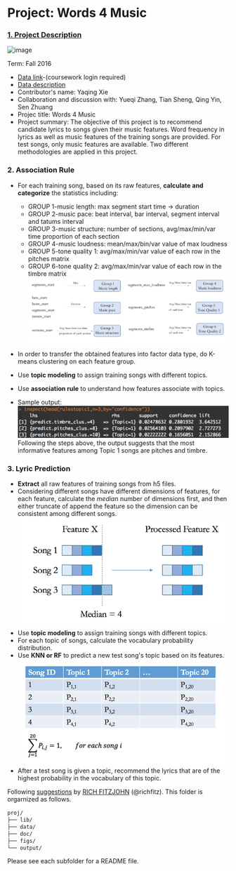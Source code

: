 # Project: Words 4 Music

### [1. Project Description](doc/project4_desc.md)

![image](http://cdn.newsapi.com.au/image/v1/f7131c018870330120dbe4b73bb7695c?width=650)

Term: Fall 2016

+ [Data link](https://courseworks2.columbia.edu/courses/11849/files/folder/Project_Files?preview=763391)-(coursework login required)
+ [Data description](doc/readme.html)
+ Contributor's name: Yaqing Xie
+ Collaboration and discussion with: Yueqi Zhang, Tian Sheng, Qing Yin, Sen Zhuang
+ Projec title: Words 4 Music
+ Project summary: The objective of this project is to recommend candidate lyrics to songs given their music features. Word frequency in lyrics as well as music features of the training songs are provided. For test songs, only music features are available. Two different methodologies are applied in this project.

### 2. Association Rule
* For each training song, based on its raw features, **calculate and categorize** the statistics including:
  + GROUP 1-music length: max segment start time -> duration
  + GROUP 2-music pace: beat interval, bar interval, segment interval and tatums interval
  + GROUP 3-music structure: number of sections, avg/max/min/var time proportion of each section
  + GROUP 4-music loudness: mean/max/bin/var value of max loudness
  + GROUP 5-tone quality 1: avg/max/min/var value of each row in the pitches matrix
  + GROUP 6-tone quality 2: avg/max/min/var value of each row in the timbre matrix <br />
  <img src="figs/feature_processing_2.png" width="500"> <br />
  
* In order to transfer the obtained features into factor data type, do K-means clustering on each feature group.
* Use **topic modeling** to assign training songs with different topics.
* Use **association rule** to understand how features associate with topics.
* Sample output: <br />
  <img src="figs/association_rule_sample.png" width="500"> <br />
  Following the steps above, the output suggests that the most informative features among Topic 1 songs are pitches and timbre.

### 3. Lyric Prediction
* **Extract** all raw features of training songs from h5 files. 
* Considering different songs have different dimensions of features, for each feature, calculate the *median* number of dimensions first, and then either truncate of append the feature so the dimension can be consistent among different songs. <br />
  <img src="figs/feature_processing.png" width="500"> <br />
* Use **topic modeling** to assign training songs with different topics.
* For each topic of songs, calculate the vocabulary probability distribution.
* Use **KNN or RF** to predict a new test song's topic based on its features.<br />
  <img src="figs/topic_prediction.png" width="500"> <br />
* After a test song is given a topic, recommend the lyrics that are of the highest probability in the vocabulary of this topic.


Following [suggestions](http://nicercode.github.io/blog/2013-04-05-projects/) by [RICH FITZJOHN](http://nicercode.github.io/about/#Team) (@richfitz). This folder is orgarnized as follows.



```
proj/
├── lib/
├── data/
├── doc/
├── figs/
└── output/
```

Please see each subfolder for a README file.
